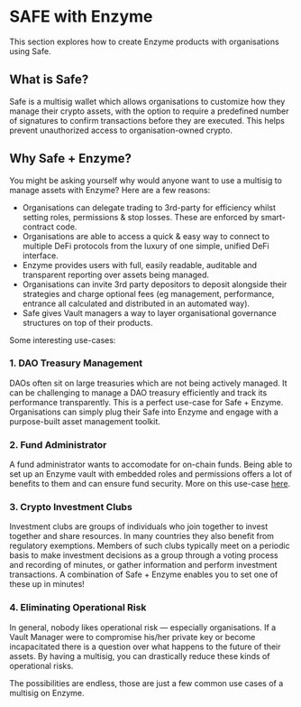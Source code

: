 # SAFE with Enzyme

This section explores how to create Enzyme products with organisations using Safe.

## What is Safe?

Safe is a multisig wallet which allows organisations to customize how they manage their crypto assets, with the option to require a predefined number of signatures to confirm transactions before they are executed. This helps prevent unauthorized access to organisation-owned crypto.

## **Why Safe + Enzyme?** <a href="#b545" id="b545"></a>

You might be asking yourself why would anyone want to use a multisig to manage assets with Enzyme? Here are a few reasons:

* Organisations can delegate trading to 3rd-party for efficiency whilst setting roles, permissions & stop losses. These are enforced by smart-contract code.
* Organisations are able to access a quick & easy way to connect to multiple DeFi protocols from the luxury of one simple, unified DeFi interface.
* Enzyme provides users with full, easily readable, auditable and transparent reporting over assets being managed.
* Organisations can invite 3rd party depositors to deposit alongside their strategies and charge optional fees (eg management, performance, entrance all calculated and distributed in an automated way).
* Safe gives Vault managers a way to layer organisational governance structures on top of their products.

Some interesting use-cases:

### **1. DAO Treasury Management** <a href="#id-89e1" id="id-89e1"></a>

DAOs often sit on large treasuries which are not being actively managed. It can be challenging to manage a DAO treasury efficiently and track its performance transparently. This is a perfect use-case for Safe + Enzyme. Organisations can simply plug their Safe into Enzyme and engage with a purpose-built asset management toolkit.

### 2. Fund Administrator

A fund administrator wants to accomodate for on-chain funds. Being able to set up an Enzyme vault with embedded roles and permissions offers a lot of benefits to them and can ensure fund security. More on this use-case [here](https://app.gitbook.com/o/-M17sAWG26bbHj7WurKa/s/WzXrybpj5e9VBbPlbYCJ/).

### 3. Crypto Investment Clubs

Investment clubs are groups of individuals who join together to invest together and share resources. In many countries they also benefit from regulatory exemptions. Members of such clubs typically meet on a periodic basis to make investment decisions as a group through a voting process and recording of minutes, or gather information and perform investment transactions. A combination of Safe + Enzyme enables you to set one of these up in minutes!

### **4. Eliminating Operational Risk** <a href="#id-5068" id="id-5068"></a>

In general, nobody likes operational risk — especially organisations. If a Vault Manager were to compromise his/her private key or become incapacitated there is a question over what happens to the future of their assets. By having a multisig, you can drastically reduce these kinds of operational risks.

The possibilities are endless, those are just a few common use cases of a multisig on Enzyme.
